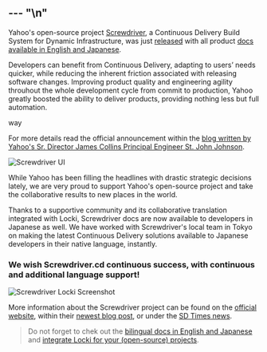 --- "\n"
---

Yahoo's open-source project <a href="http://screwdriver.cd/">Screwdriver</a>, a Continuous Delivery Build System for Dynamic Infrastructure, was just <a href="https://yahooeng.tumblr.com/post/155765242061/open-sourcing-screwdriver-yahoos-continuous">released</a> with all product <a href="http://docs.screwdriver.cd">docs available in English and Japanese</a>.

Developers can benefit from Continuous Delivery, adapting to users’ needs quicker, while reducing the inherent friction associated with releasing software changes.  Improving product quality and engineering agility throuhout the whole development cycle from commit to production, Yahoo greatly boosted the ability to deliver products, providing nothing less but full automation.

way

For more details read the official announcement within the <a href="https://yahooeng.tumblr.com/post/155765242061/open-sourcing-screwdriver-yahoos-continuous">blog written by Yahoo's Sr. Director James Collins Principal Engineer St. John Johnson</a>.

![Screwdriver UI](/img/screwdriver.png)

While Yahoo has been filling the headlines with drastic strategic decisions lately, we are very proud to support Yahoo's open-source project and take the collaborative results to new places in the world.

Thanks to a supportive community and its collaborative translation integrated with Locki, Screwdriver docs are now available to developers in Japanese as well. We have worked with Screwdriver's local team in Tokyo on making the latest Continuous Delivery solutions available to Japanese developers in their native language, instantly.

### We wish Screwdriver.cd continuous success, with continuous and additional language support!

![Screwdriver Locki Screenshot](/img/screwdriver_locki.png)

More information about the Screwdriver project can be found on the <a href="http://screwdriver.cd">official website</a>, within their <a href="https://yahooeng.tumblr.com/post/155765242061/open-sourcing-screwdriver-yahoos-continuous">newest blog post</a>, or under the <a href="http://sdtimes.com/yahoo-open-sources-continuous-delivery-tool-screwdriver/">SD Times news</a>. 

> Do not forget to chek out the <a href="http://docs.screwdriver.cd">bilingual docs in English and Japanese</a> and <a href="https://locki.io">integrate Locki for your (open-source) projects</a>.
